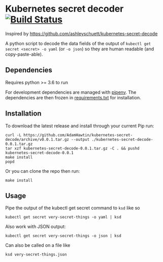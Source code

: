 # Kubernetes secret decoder [![Build Status](https://travis-ci.org/AdamHawtin/kubernetes-secret-decode.svg?branch=master)](https://travis-ci.org/AdamHawtin/kubernetes-secret-decode)
Inspired by https://github.com/ashleyschuett/kubernetes-secret-decode

A python script to decode the data fields of the output of `kubectl get secret <secret> -o yaml` (or `-o json`) so they are human readable (and copy-paste-able).

## Dependencies
Requires python >= 3.6 to run 

For development dependencies are managed with [pipenv](https://github.com/pypa/pipenv). The dependencies are then frozen in [requirements.txt](requirements.txt) for installation.

## Installation
To download the latest release and install through your current Pip run:
```shell script
curl -L https://github.com/AdamHawtin/kubernetes-secret-decode/archive/v0.0.1.tar.gz --output ./kubernetes-secret-decode-0.0.1.tar.gz
tar xzf kubernetes-secret-decode-0.0.1.tar.gz -C . && pushd kubernetes-secret-decode-0.0.1
make install
popd
```

Or you can clone the repo then run:
```shell script
make install
```

## Usage
Pipe the output of the kubectl get secret command to `ksd` like so
```shell script
kubectl get secret very-secret-things -o yaml | ksd
```

Also work with JSON output:
```shell script
kubectl get secret very-secret-things -o json | ksd
```

Can also be called on a file like 
```shell script
ksd very-secret-things.json
```
